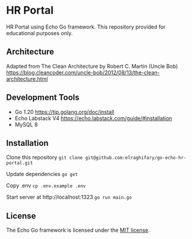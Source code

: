 # HR Portal
HR Portal using Echo Go framework. This repository provided for educational purposes only.

## Architecture
Adapted from The Clean Architecture by Robert C. Martin (Uncle Bob)
https://blog.cleancoder.com/uncle-bob/2012/08/13/the-clean-architecture.html

## Development Tools
- Go 1.20 https://tip.golang.org/doc/install
- Echo Labstack V4 https://echo.labstack.com/guide/#installation
- MySQL 8

## Installation
Clone this repository
```git clone git@github.com:elraghifary/go-echo-hr-portal.git```

Update dependencies
```go get```

Copy .env
```cp .env.example .env```

Start server at http://localhost:1323
```go run main.go```

## License
The Echo Go framework is licensed under the [MIT license](https://github.com/labstack/echo/blob/master/LICENSE).
